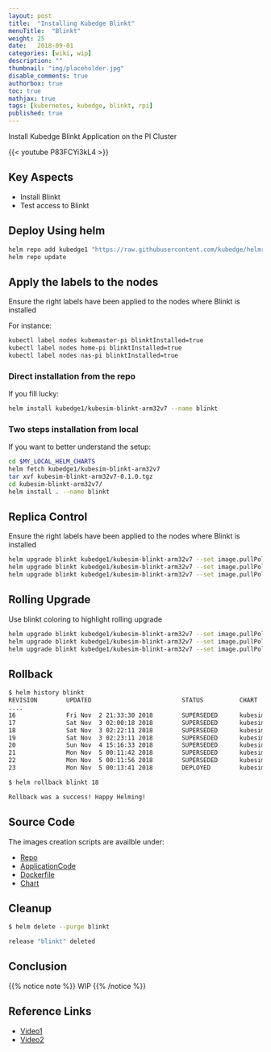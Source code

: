 ```yaml
---
layout: post
title:  "Installing Kubedge Blinkt"
menuTitle:  "Blinkt"
weight: 25
date:   2018-09-01
categories: [wiki, wip]
description: ""
thumbnail: "img/placeholder.jpg"
disable_comments: true
authorbox: true
toc: true
mathjax: true
tags: [kubernetes, kubedge, blinkt, rpi]
published: true
---
```


Install Kubedge Blinkt Application on the PI Cluster

<!--more-->

{{< youtube P83FCYi3kL4 >}}

## Key Aspects

- Install Blinkt
- Test access to Blinkt

## Deploy Using helm

```bash
helm repo add kubedge1 "https://raw.githubusercontent.com/kubedge/helmrepos/arm32v7/kubedge1"
helm repo update
```

## Apply the labels to the nodes

Ensure the right labels have been applied to the nodes where Blinkt is installed

For instance:

```bash
kubectl label nodes kubemaster-pi blinktInstalled=true
kubectl label nodes home-pi blinktInstalled=true
kubectl label nodes nas-pi blinktInstalled=true
```

### Direct installation from the repo

If you fill lucky:

```bash
helm install kubedge1/kubesim-blinkt-arm32v7 --name blinkt 
```

### Two steps installation from local

If you want to better understand the setup:

```bash
cd $MY_LOCAL_HELM_CHARTS
helm fetch kubedge1/kubesim-blinkt-arm32v7
tar xvf kubesim-blinkt-arm32v7-0.1.0.tgz
cd kubesim-blinkt-arm32v7/
helm install . --name blinkt 
```
## Replica Control

Ensure the right labels have been applied to the nodes where Blinkt is installed

```bash
helm upgrade blinkt kubedge1/kubesim-blinkt-arm32v7 --set image.pullPolicy=IfNotPresent --set blinkt.algorithm=blinkt5 --set replicaCount=2
helm upgrade blinkt kubedge1/kubesim-blinkt-arm32v7 --set image.pullPolicy=IfNotPresent --set blinkt.algorithm=blinkt5 --set replicaCount=3
helm upgrade blinkt kubedge1/kubesim-blinkt-arm32v7 --set image.pullPolicy=IfNotPresent --set blinkt.algorithm=blinkt5 --set replicaCount=0
```
## Rolling Upgrade

Use blinkt coloring to highlight rolling upgrade

```bash
helm upgrade blinkt kubedge1/kubesim-blinkt-arm32v7 --set image.pullPolicy=IfNotPresent --set replicaCount=3 --set blinkt.release=green
helm upgrade blinkt kubedge1/kubesim-blinkt-arm32v7 --set image.pullPolicy=IfNotPresent --set replicaCount=3 --set blinkt.release=blue
helm upgrade blinkt kubedge1/kubesim-blinkt-arm32v7 --set image.pullPolicy=IfNotPresent --set replicaCount=3 --set blinkt.release=red
```

## Rollback

```bash
$ helm history blinkt
REVISION        UPDATED                         STATUS          CHART                           DESCRIPTION
....
16              Fri Nov  2 21:33:30 2018        SUPERSEDED      kubesim-blinkt-arm32v7-0.1.0    Upgrade complete
17              Sat Nov  3 02:00:18 2018        SUPERSEDED      kubesim-blinkt-arm32v7-0.1.0    Upgrade complete
18              Sat Nov  3 02:22:11 2018        SUPERSEDED      kubesim-blinkt-arm32v7-0.1.0    Upgrade complete
19              Sat Nov  3 02:23:11 2018        SUPERSEDED      kubesim-blinkt-arm32v7-0.1.0    Upgrade complete
20              Sun Nov  4 15:16:33 2018        SUPERSEDED      kubesim-blinkt-arm32v7-0.1.0    Upgrade complete
21              Mon Nov  5 00:11:42 2018        SUPERSEDED      kubesim-blinkt-arm32v7-0.1.0    Upgrade complete
22              Mon Nov  5 00:11:56 2018        SUPERSEDED      kubesim-blinkt-arm32v7-0.1.0    Upgrade complete
23              Mon Nov  5 00:13:41 2018        DEPLOYED        kubesim-blinkt-arm32v7-0.1.0    Upgrade complete
```
```bash
$ helm rollback blinkt 18

Rollback was a success! Happy Helming!
```

## Source Code

The images creation scripts are availble under:

- [Repo](https://github.com/kubedge/kubesim_blinkt)
- [ApplicationCode](https://github.com/kubedge/kubesim_blinkt/tree/arm32v7/kubesim_blinkt)
- [Dockerfile](https://github.com/kubedge/kubesim_blinkt/tree/arm32v7/images/kubesim_blinkt)
- [Chart](https://github.com/kubedge/kubesim_blinkt/tree/arm32v7/charts/kubesim-blinkt-arm32v7)

## Cleanup

```bash
$ helm delete --purge blinkt

release "blinkt" deleted
```

## Conclusion

{{% notice note %}}
WIP
{{% /notice %}}

## Reference Links

- [Video1](https://youtu.be/ZyTLMnzehyU?t=1798)
- [Video2](https://www.youtube.com/watch?v=a7MX6ED2zVM)
